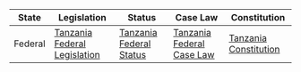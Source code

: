 | State | Legislation | Status | Case Law | Constitution |
| ----- | ----------- | ------ | -------- | ------------ |
| Federal | [Tanzania Federal Legislation](http://www.parliament.go.tz/legislations) | [Tanzania Federal Status](https://chapterone.ihrda.org/country/tanzania-united-republic/) | [Tanzania Federal Case Law](https://tanzlii.org/tz/cases) | [Tanzania Constitution](http://www.parliament.go.tz/legislations/constitution) |